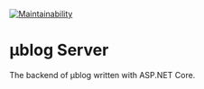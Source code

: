 [![Maintainability](https://api.codeclimate.com/v1/badges/ca42e38b547480bb27ec/maintainability)](https://codeclimate.com/github/mublog/mublog-server/maintainability)
# µblog Server

The backend of µblog written with ASP.NET Core.
